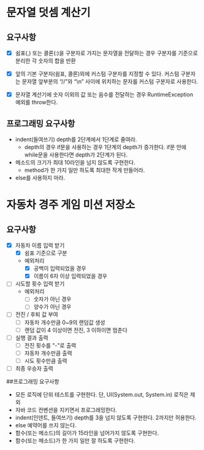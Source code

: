 # 문자열 덧셈 계산기
## 요구사항
- [x] 쉼표(,) 또는 콜론(:)을 구분자로 가지는 문자열을 전달하는 경우 구분자를 기준으로 분리한 각 숫자의 합을 반환
- [x] 앞의 기본 구분자(쉼표, 콜론)외에 커스텀 구분자를 지정할 수 있다. 커스텀 구분자는 문자열 앞부분의 “//”와 “\n” 사이에 위치하는 문자를 커스텀 구분자로 사용한다.
- [x] 문자열 계산기에 숫자 이외의 값 또는 음수를 전달하는 경우 RuntimeException 예외를 throw한다.


## 프로그래밍 요구사항
- indent(들여쓰기) depth를 2단계에서 1단계로 줄여라.
    - depth의 경우 if문을 사용하는 경우 1단계의 depth가 증가한다. if문 안에 while문을 사용한다면 depth가 2단계가 된다.
- 메소드의 크기가 최대 10라인을 넘지 않도록 구현한다.
    - method가 한 가지 일만 하도록 최대한 작게 만들어라.
- else를 사용하지 마라.


# 자동차 경주 게임 미션 저장소
## 요구사항
- [x] 자동차 이름 입력 받기
    - [x] 쉼표 기준으로 구분
    - 예외처리
        - [x] 공백이 입력되었을 경우
        - [x] 이름이 6자 이상 입력되었을 경우
- [ ] 시도할 횟수 입력 받기
    - 예외처리
        - [ ] 숫자가 아닌 경우
        - [ ] 양수가 아닌 경우
- [ ] 전진 / 후퇴 값 부여
    - [ ] 자동차 개수만큼 0~9의 랜덤값 생성
    - [ ] 랜덤 값이 4 이상이면 전진, 3 이하이면 멈춘다
- [ ] 실행 결과 출력
    - [ ] 전진 횟수를 "-"로 출력
    - [ ] 자동차 개수만큼 출력
    - [ ] 시도 횟수만큼 출력
- [ ] 최종 우승자 출력

##프로그래밍 요구사항
- 모든 로직에 단위 테스트를 구현한다. 단, UI(System.out, System.in) 로직은 제외
- 자바 코드 컨벤션을 지키면서 프로그래밍한다.
- indent(인덴트, 들여쓰기) depth를 3을 넘지 않도록 구현한다. 2까지만 허용한다.
- else 예약어를 쓰지 않는다.
- 함수(또는 메소드)의 길이가 15라인을 넘어가지 않도록 구현한다.
- 함수(또는 메소드)가 한 가지 일만 잘 하도록 구현한다.